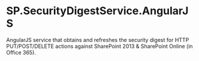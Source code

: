 SP.SecurityDigestService.AngularJS
==================================

AngularJS service that obtains and refreshes the security digest for HTTP PUT/POST/DELETE actions against SharePoint 2013 &amp; SharePoint Online (in Office 365).
